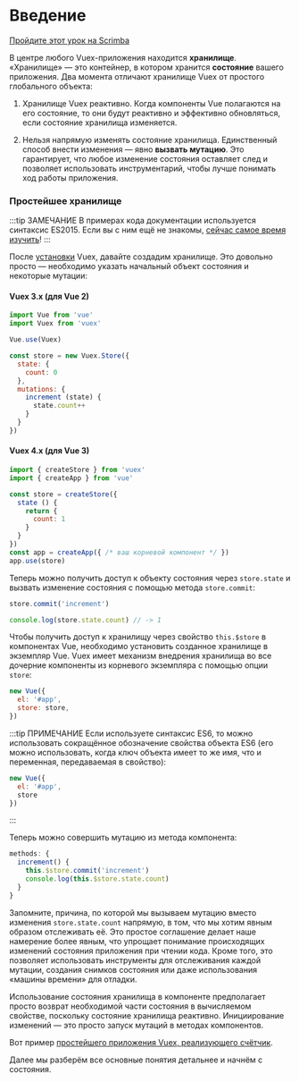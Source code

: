 # Введение

<div class="scrimba"><a href="https://scrimba.com/p/pnyzgAP/cMPa2Uk" target="_blank" rel="noopener noreferrer">Пройдите этот урок на Scrimba</a></div>

В центре любого Vuex-приложения находится **хранилище**. «Хранилище» — это контейнер, в котором хранится **состояние** вашего приложения. Два момента отличают хранилище Vuex от простого глобального объекта:

1. Хранилище Vuex реактивно. Когда компоненты Vue полагаются на его состояние, то они будут реактивно и эффективно обновляться, если состояние хранилища изменяется.

2. Нельзя напрямую изменять состояние хранилища. Единственный способ внести изменения — явно **вызвать мутацию**. Это гарантирует, что любое изменение состояния оставляет след и позволяет использовать инструментарий, чтобы лучше понимать ход работы приложения.

### Простейшее хранилище

:::tip ЗАМЕЧАНИЕ
В примерах кода документации используется синтаксис ES2015. Если вы с ним ещё не знакомы, [сейчас самое время изучить](https://babeljs.io/docs/learn-es2015/)!
:::

После [установки](../installation.md) Vuex, давайте создадим хранилище. Это довольно просто — необходимо указать начальный объект состояния и некоторые мутации:

#### Vuex 3.x (для Vue 2)

```js
import Vue from 'vue'
import Vuex from 'vuex'

Vue.use(Vuex)

const store = new Vuex.Store({
  state: {
    count: 0
  },
  mutations: {
    increment (state) {
      state.count++
    }
  }
})
```

#### Vuex 4.x (для Vue 3)

```js
import { createStore } from 'vuex'
import { createApp } from 'vue'

const store = createStore({
  state () {
    return {
      count: 1
    }
  }
})
const app = createApp({ /* ваш корневой компонент */ })
app.use(store)
```

Теперь можно получить доступ к объекту состояния через `store.state` и вызвать изменение состояния с помощью метода `store.commit`:

```js
store.commit('increment')

console.log(store.state.count) // -> 1
```

Чтобы получить доступ к хранилищу через свойство `this.$store` в компонентах Vue, необходимо установить созданное хранилище в экземпляр Vue. Vuex имеет механизм внедрения хранилища во все дочерние компоненты из корневого экземпляра с помощью опции `store`:

```js
new Vue({
  el: '#app',
  store: store,
})
```

:::tip ПРИМЕЧАНИЕ
Если используете синтаксис ES6, то можно использовать сокращённое обозначение свойства объекта ES6 (его можно использовать, когда ключ объекта имеет то же имя, что и переменная, передаваемая в свойство):

```js
new Vue({
  el: '#app',
  store
})
```
:::

Теперь можно совершить мутацию из метода компонента:

```js
methods: {
  increment() {
    this.$store.commit('increment')
    console.log(this.$store.state.count)
  }
}
```

Запомните, причина, по которой мы вызываем мутацию вместо изменения `store.state.count` напрямую, в том, что мы хотим явным образом отслеживать её. Это простое соглашение делает наше намерение более явным, что упрощает понимание происходящих изменений состояния приложения при чтении кода. Кроме того, это позволяет использовать инструменты для отслеживания каждой мутации, создания снимков состояния или даже использования «машины времени» для отладки.

Использование состояния хранилища в компоненте предполагает просто возврат необходимой части состояния в вычисляемом свойстве, поскольку состояние хранилища реактивно. Инициирование изменений — это просто запуск мутаций в методах компонентов.

Вот пример [простейшего приложения Vuex, реализующего счётчик](https://jsfiddle.net/n9jmu5v7/1269/).

Далее мы разберём все основные понятия детальнее и начнём с состояния.
